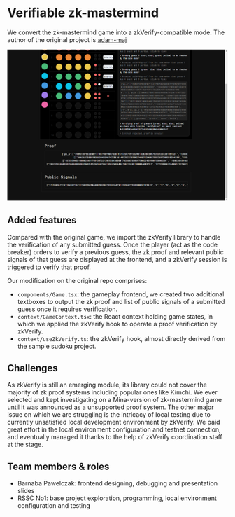 # Verifiable zk-mastermind

We convert the zk-mastermind game into a zkVerify-compatible mode. The author of the original project is [adam-maj](https://github.com/adam-maj/zk-mastermind)

![Verifiable zkMastermind](/public/verifiable_mastermind.png)

## Added features

Compared with the original game, we import the zkVerify library to handle the verification of any submitted guess. Once the player (act as the code breaker) orders to verify a previous guess, the zk proof and relevant public signals of that guess are displayed at the frontend, and a zkVerify session is triggered to verify that proof.

Our modification on the original repo comprises:

- `components/Game.tsx`: the gameplay frontend, we created two additional textboxes to output the zk proof and list of public signals of a submitted guess once it requires verification.
- `context/GameContext.tsx`: the React context holding game states, in which we applied the zkVerify hook to operate a proof verification by zkVerify.
- `context/useZkVerify.ts`: the zkVerify hook, almost directly derived from the sample sudoku project.

## Challenges

As zkVerify is still an emerging module, its library could not cover the majority of zk proof systems including popular ones like Kimchi. We ever selected and kept investigating on a Mina-version of zk-mastermind game until it was announced as a unsupported proof system.
The other major issue on which we are struggling is the intricacy of local testing due to currently unsatisfied local development environment by zkVerify. We paid great effort in the local environment configuration and testnet connection, and eventually managed it thanks to the help of zkVerify coordination staff at the stage.

## Team members & roles

- Barnaba Pawelczak: frontend designing, debugging and presentation slides
- RSSC No1: base project exploration, programming, local environment configuration and testing

